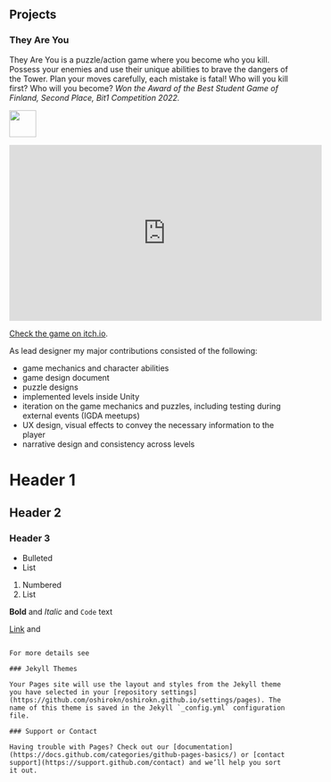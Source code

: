 ## Projects

### They Are You

They Are You is a puzzle/action game where you become who you kill. Possess your enemies and use their unique abilities to brave the dangers of the Tower. 
Plan your moves carefully, each mistake is fatal! Who will you kill first? Who will you become?
_Won the Award of the Best Student Game of Finland, Second Place, Bit1 Competition 2022._

<a href="url"><img src="(https://img.itch.zone/aW1nLzg5NDE2ODcucG5n/original/43cbZe.png" align="center" height="48"></a>
<p align="center">
<iframe width="560" height="315" src="https://www.youtube.com/embed/0RCS__MLQj4" title="YouTube video player" frameborder="0" allow="accelerometer; autoplay; clipboard-write; encrypted-media; gyroscope; picture-in-picture" allowfullscreen></iframe>
</p>

[Check the game on itch.io]([https://docs.github.com/en/github/writing-on-github/getting-started-with-writing-and-formatting-on-github/basic-writing-and-formatting-syntax](https://aalto-gamedesign.itch.io/they-are-you)).

As lead designer my major contributions consisted of the following:
- game mechanics and character abilities
- game design document
- puzzle designs
- implemented levels inside Unity
- iteration on the game mechanics and puzzles, including testing during external events (IGDA meetups)
- UX design, visual effects to convey the necessary information to the player
- narrative design and consistency across levels

# Header 1
## Header 2
### Header 3

- Bulleted
- List

1. Numbered
2. List

**Bold** and _Italic_ and `Code` text

[Link](url) and 
```

For more details see 

### Jekyll Themes

Your Pages site will use the layout and styles from the Jekyll theme you have selected in your [repository settings](https://github.com/oshirokn/oshirokn.github.io/settings/pages). The name of this theme is saved in the Jekyll `_config.yml` configuration file.

### Support or Contact

Having trouble with Pages? Check out our [documentation](https://docs.github.com/categories/github-pages-basics/) or [contact support](https://support.github.com/contact) and we’ll help you sort it out.
